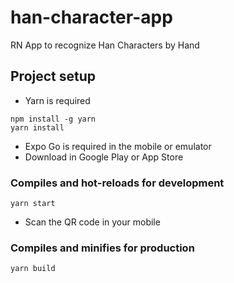 # han-character-app
RN App to recognize Han Characters by Hand

## Project setup
- Yarn is required
```
npm install -g yarn
yarn install
```
- Expo Go is required in the mobile or emulator
- Download in Google Play or App Store

### Compiles and hot-reloads for development
```
yarn start
```
- Scan the QR code in your mobile

### Compiles and minifies for production
```
yarn build
```
